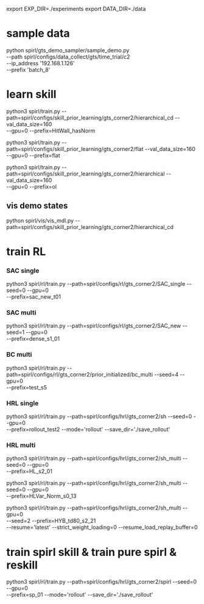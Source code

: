 


export EXP_DIR=./experiments
export DATA_DIR=./data


# sample data
python spirl/gts_demo_sampler/sample_demo.py \
    --path spirl/configs/data_collect/gts/time_trial/c2 \
    --ip_address '192.168.1.126' \
    --prefix 'batch_8'



# learn skill

python3 spirl/train.py --path=spirl/configs/skill_prior_learning/gts_corner2/hierarchical_cd --val_data_size=160 \
--gpu=0 --prefix=HitWall_hasNorm

python3 spirl/train.py --path=spirl/configs/skill_prior_learning/gts_corner2/flat --val_data_size=160 \
--gpu=0 --prefix=flat

python3 spirl/train.py --path=spirl/configs/skill_prior_learning/gts_corner2/hierarchical --val_data_size=160 \
--gpu=0 --prefix=ol


## vis demo states
python spirl/vis/vis_mdl.py --path=spirl/configs/skill_prior_learning/gts_corner2/hierarchical_cd 

# train RL

### SAC single
python3 spirl/rl/train.py --path=spirl/configs/rl/gts_corner2/SAC_single --seed=0 --gpu=0 \
--prefix=sac_new_t01

### SAC multi
python3 spirl/rl/train.py --path=spirl/configs/rl/gts_corner2/SAC_new --seed=1 --gpu=0 \
--prefix=dense_s1_01

### BC multi
python3 spirl/rl/train.py --path=spirl/configs/rl/gts_corner2/prior_initialized/bc_multi --seed=4 --gpu=0 \
--prefix=test_s5

### HRL single
python3 spirl/rl/train.py --path=spirl/configs/hrl/gts_corner2/sh --seed=0 --gpu=0 \
--prefix=rollout_test2 --mode='rollout' --save_dir='./save_rollout'

### HRL multi

python3 spirl/rl/train.py --path=spirl/configs/hrl/gts_corner2/sh_multi --seed=0 --gpu=0 \
--prefix=HL_s2_01

python3 spirl/rl/train.py --path=spirl/configs/hrl/gts_corner2/sh_multi --seed=0 --gpu=0 \
--prefix=HLVar_Norm_s0_13

python3 spirl/rl/train.py --path=spirl/configs/hrl/gts_corner2/sh_multi  --gpu=0 \
--seed=2 --prefix=HYB_td80_s2_21 \
--resume='latest' --strict_weight_loading=0 --resume_load_replay_buffer=0 



# train spirl skill & train pure spirl & reskill

python3 spirl/rl/train.py --path=spirl/configs/hrl/gts_corner2/spirl --seed=0 --gpu=0 \
--prefix=sp_01 --mode='rollout' --save_dir='./save_rollout'

